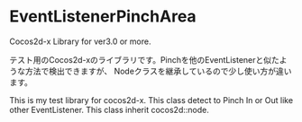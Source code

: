 EventListenerPinchArea
======================

Cocos2d-x Library for ver3.0 or more.

テスト用のCocos2d-xのライブラリです。Pinchを他のEventListenerと似たような方法で検出できますが、
Nodeクラスを継承しているので少し使い方が違います。

This is my test library for cocos2d-x. This class detect to Pinch In or Out like other EventListener.
This class inherit cocos2d::node. 
